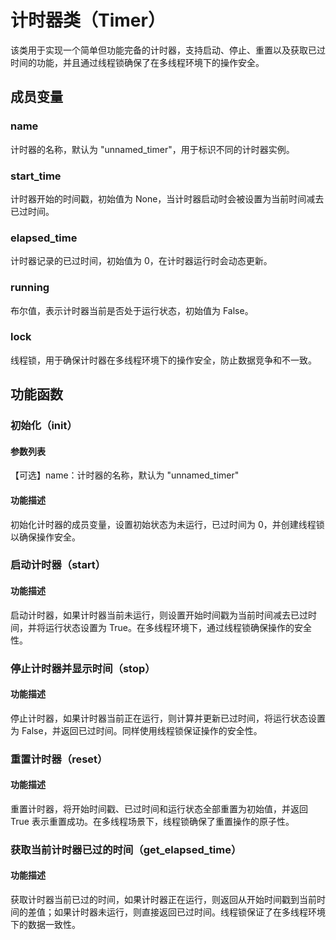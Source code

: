 # 计时器类（Timer）

该类用于实现一个简单但功能完备的计时器，支持启动、停止、重置以及获取已过时间的功能，并且通过线程锁确保了在多线程环境下的操作安全。

## 成员变量

### name

计时器的名称，默认为 "unnamed_timer"，用于标识不同的计时器实例。

### start_time

计时器开始的时间戳，初始值为 None，当计时器启动时会被设置为当前时间减去已过时间。

### elapsed_time

计时器记录的已过时间，初始值为 0，在计时器运行时会动态更新。

### running

布尔值，表示计时器当前是否处于运行状态，初始值为 False。

### lock

线程锁，用于确保计时器在多线程环境下的操作安全，防止数据竞争和不一致。

## 功能函数

### 初始化（__init__）

#### 参数列表

【可选】name：计时器的名称，默认为 "unnamed_timer"

#### 功能描述

初始化计时器的成员变量，设置初始状态为未运行，已过时间为 0，并创建线程锁以确保操作安全。

### 启动计时器（start）

#### 功能描述

启动计时器，如果计时器当前未运行，则设置开始时间戳为当前时间减去已过时间，并将运行状态设置为 True。在多线程环境下，通过线程锁确保操作的安全性。

### 停止计时器并显示时间（stop）

#### 功能描述

停止计时器，如果计时器当前正在运行，则计算并更新已过时间，将运行状态设置为 False，并返回已过时间。同样使用线程锁保证操作的安全性。

### 重置计时器（reset）

#### 功能描述

重置计时器，将开始时间戳、已过时间和运行状态全部重置为初始值，并返回 True 表示重置成功。在多线程场景下，线程锁确保了重置操作的原子性。

### 获取当前计时器已过的时间（get_elapsed_time）

#### 功能描述

获取计时器当前已过的时间，如果计时器正在运行，则返回从开始时间戳到当前时间的差值；如果计时器未运行，则直接返回已过时间。线程锁保证了在多线程环境下的数据一致性。